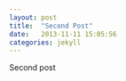 ```yaml
---
layout: post
title:  "Second Post"
date:   2013-11-11 15:05:56
categories: jekyll
---
```


<p>Second post</p>